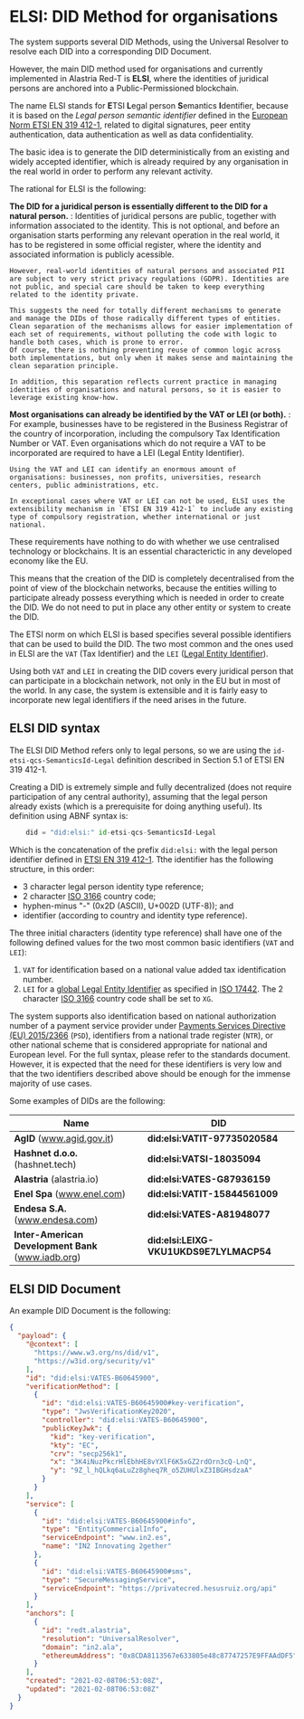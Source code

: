 # ELSI: DID Method for organisations

The system supports several DID Methods, using the Universal Resolver to resolve each DID into a corresponding DID Document.

However, the main DID method used for organisations and currently implemented in Alastria Red-T is **ELSI**, where the identities of juridical persons are anchored into a Public-Permissioned blockchain.

The name ELSI stands for **E**TSI **L**egal person **S**emantics **I**dentifier, because it is based on the _Legal person semantic identifier_ defined in the [European Norm ETSI EN 319 412-1](https://www.etsi.org/deliver/etsi_en/319400_319499/31941201/01.04.02_20/en_31941201v010402a.pdf), related to digital signatures, peer entity authentication, data authentication as well as data confidentiality.

The basic idea is to generate the DID deterministically from an existing and widely accepted identifier, which is already required by any organisation in the real world in order to perform any relevant activity.

The rational for ELSI is the following:

**The DID for a juridical person is essentially different to the DID for a natural person.**
: Identities of juridical persons are public, together with information associated to the identity. This is not optional, and before an organisation starts performing any relevant operation in the real world, it has to be registered in some official register, where the identity and associated information is publicly acessible.

    However, real-world identities of natural persons and associated PII are subject to very strict privacy regulations (GDPR). Identities are not public, and special care should be taken to keep everything related to the identity private.

    This suggests the need for totally different mechanisms to generate and manage the DIDs of those radically different types of entities. Clean separation of the mechanisms allows for easier implementation of each set of requirements, without polluting the code with logic to handle both cases, which is prone to error.
    Of course, there is nothing preventing reuse of common logic across both implementations, but only when it makes sense and maintaining the clean separation principle.

    In addition, this separation reflects current practice in managing identities of organisations and natural persons, so it is easier to leverage existing know-how.

**Most organisations can already be identified by the VAT or LEI (or both).**
: For example, businesses have to be registered in the Business Registrar of the country of incorporation, including the compulsory Tax Identification Number or VAT. Even organisations which do not require a VAT to be incorporated are required to have a LEI (Legal Entity Identifier).

    Using the VAT and LEI can identify an enormous amount of organisations: businesses, non profits, universities, research centers, public administrations, etc.

    In exceptional cases where VAT or LEI can not be used, ELSI uses the extensibility mechanism in `ETSI EN 319 412-1` to include any existing type of compulsory registration, whether international or just national.

These requirements have nothing to do with whether we use centralised technology or blockchains. It is an essential characterictic in any developed economy like the EU.

This means that the creation of the DID is completely decentralised from the point of view of the blockchain networks, because the entities willing to participate already possess everything which is needed in order to create the DID. We do not need to put in place any other entity or system to create the DID.

The ETSI norm on which ELSI is based specifies several possible identifiers that can be used to build the DID. The two most common and the ones used in ELSI are the `VAT` (Tax Identifier) and the `LEI` ([Legal Entity Identifier](https://www.gleif.org)).

Using both `VAT` and `LEI` in creating the DID covers every juridical person that can participate in a blockchain network, not only in the EU but in most of the world. In any case, the system is extensible and it is fairly easy to incorporate new legal identifiers if the need arises in the future.

## ELSI DID syntax

The ELSI DID Method refers only to legal persons, so we are using the `id-etsi-qcs-SemanticsId-Legal` definition described in Section 5.1 of ETSI EN 319 412-1.

Creating a DID is extremely simple and fully decentralized (does not require participation of any central authority), assuming that the legal person already exists (which is a prerequisite for doing anything useful). Its definition using ABNF syntax is:

```python
    did = "did:elsi:" id-etsi-qcs-SemanticsId-Legal
```

Which is the concatenation of the prefix `did:elsi:` with the legal person identifier defined in [ETSI EN 319 412-1](https://www.etsi.org/deliver/etsi_en/319400_319499/31941201/01.04.02_20/en_31941201v010402a.pdf). Tthe identifier has the following structure, in this order:

- 3 character legal person identity type reference; 
- 2 character [ISO 3166](https://www.iso.org/standard/72482.html) country code; 
- hyphen-minus "-" (0x2D (ASCII), U+002D (UTF-8)); and 
- identifier (according to country and identity type reference).

The three initial characters (identity type reference) shall have one of the following defined values for the two most common basic identifiers (`VAT` and `LEI`): 

1. `VAT` for identification based on a national value added tax identification number. 
2. `LEI` for a [global Legal Entity Identifier](https://www.gleif.org) as specified in [ISO 17442](https://www.iso.org/standard/78829.html). The 2 character [ISO 3166](https://www.iso.org/standard/72482.html) country code shall be set to `XG`.

The system supports also identification based on national authorization number of a payment service provider under [Payments Services Directive (EU) 2015/2366](https://eur-lex.europa.eu/legal-content/EN/TXT/?uri=CELEX%3A32015L2366) (`PSD`), identifiers from a national trade register (`NTR`), or other national scheme that is considered appropriate for national and European level. For the full syntax, please refer to the standards document. However, it is expected that the need for these identifiers is very low and that the two identifiers described above should be enough for the immense majority of use cases.

Some examples of DIDs are the following:

| Name                                               | DID                                     |
| -------------------------------------------------- | --------------------------------------- |
| **AgID** (www.agid.gov.it)                         | **did:elsi:VATIT-97735020584**          |
| **Hashnet d.o.o.** (hashnet.tech)                  | **did:elsi:VATSI-18035094**             |
| **Alastria** (alastria.io)                         | **did:elsi:VATES-G87936159**            |
| **Enel Spa** (www.enel.com)                        | **did:elsi:VATIT-15844561009**          |
| **Endesa S.A.** (www.endesa.com)                   | **did:elsi:VATES-A81948077**            |
| **Inter-American Development Bank** (www.iadb.org) | **did:elsi:LEIXG-VKU1UKDS9E7LYLMACP54** |

## ELSI DID Document

An example DID Document is the following:

```json
{
  "payload": {
    "@context": [
      "https://www.w3.org/ns/did/v1",
      "https://w3id.org/security/v1"
    ],
    "id": "did:elsi:VATES-B60645900",
    "verificationMethod": [
      {
        "id": "did:elsi:VATES-B60645900#key-verification",
        "type": "JwsVerificationKey2020",
        "controller": "did:elsi:VATES-B60645900",
        "publicKeyJwk": {
          "kid": "key-verification",
          "kty": "EC",
          "crv": "secp256k1",
          "x": "3K4iNuzPkcrHlEbhHE8vYXlF6K5xGZ2rdOrn3cQ-LnQ",
          "y": "9Z_l_hQLkq6aLuZz8gheq7R_o5ZUHUlxZ3IBGHsdzaA"
        }
      }
    ],
    "service": [
      {
        "id": "did:elsi:VATES-B60645900#info",
        "type": "EntityCommercialInfo",
        "serviceEndpoint": "www.in2.es",
        "name": "IN2 Innovating 2gether"
      },
      {
        "id": "did:elsi:VATES-B60645900#sms",
        "type": "SecureMessagingService",
        "serviceEndpoint": "https://privatecred.hesusruiz.org/api"
      }
    ],
    "anchors": [
      {
        "id": "redt.alastria",
        "resolution": "UniversalResolver",
        "domain": "in2.ala",
        "ethereumAddress": "0x8CDA8113567e633805e48c87747257E9FFAAdDF5"
      }
    ],
    "created": "2021-02-08T06:53:08Z",
    "updated": "2021-02-08T06:53:08Z"
  }
}
```
